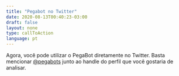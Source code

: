 ```yaml
---
title: "Pegabot no Twitter"
date: 2020-08-13T00:40:23-03:00
draft: false
layout: none
type: callToAction
language: pt
---
```

Agora, você pode utilizar o PegaBot diretamente no Twitter. Basta mencionar [@pegabots](https://twitter.com/pegabots) junto ao handle do perfil que você gostaria de analisar.

